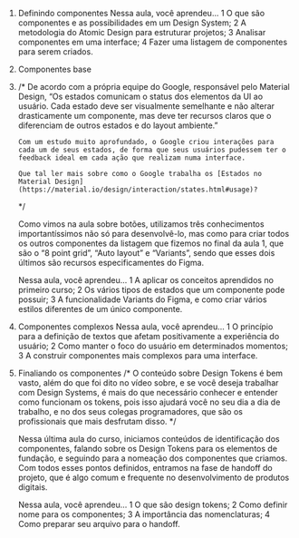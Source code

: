 01. Definindo componentes
    Nessa aula, você aprendeu...
    1 O que são componentes e as possibilidades em um Design System;
    2 A metodologia do Atomic Design para estruturar projetos;
    3 Analisar componentes em uma interface;
    4 Fazer uma listagem de componentes para serem criados.


02. Componentes base
3.  /*
        De acordo com a própria equipe do Google, responsável pelo Material Design, “Os estados comunicam o status dos elementos da UI ao usuário. Cada estado deve ser visualmente semelhante e não alterar drasticamente um componente, mas deve ter recursos claros que o diferenciam de outros estados e do layout ambiente.”
        
        Com um estudo muito aprofundado, o Google criou interações para cada um de seus estados, de forma que seus usuários pudessem ter o feedback ideal em cada ação que realizam numa interface.

        Que tal ler mais sobre como o Google trabalha os [Estados no Material Design](https://material.io/design/interaction/states.html#usage)?
    */

    Como vimos na aula sobre botões, utilizamos três conhecimentos importantíssimos não só para desenvolvê-lo, mas como para criar todos os outros componentes da listagem que fizemos no final da aula 1, que são o “8 point grid”, “Auto layout” e “Variants”, sendo que esses dois últimos são recursos especificamentes do Figma.
    
    Nessa aula, você aprendeu...
        1 A aplicar os conceitos aprendidos no primeiro curso;
        2 Os vários tipos de estados que um componente pode possuir;
        3 A funcionalidade Variants do Figma, e como criar vários estilos diferentes de um único componente.


03. Componentes complexos
    Nessa aula, você aprendeu...
        1 O princípio para a definição de textos que afetam positivamente a experiência do usuário;
        2 Como manter o foco do usuário em determinados momentos;
        3 A construir componentes mais complexos para uma interface.


4.  Finaliando os componentes
    /*
        O conteúdo sobre Design Tokens é bem vasto, além do que foi dito no vídeo sobre, e se você deseja trabalhar com Design Systems, é mais do que necessário conhecer e entender como funcionam os tokens, pois isso ajudará você no seu dia a dia de trabalho, e no dos seus colegas programadores, que são os profissionais que mais desfrutam disso. 
    */

    Nessa última aula do curso, iniciamos conteúdos de identificação dos componentes, falando sobre os Design Tokens para os elementos de fundação, e seguindo para a nomeação dos componentes que criamos. Com todos esses pontos definidos, entramos na fase de handoff do projeto, que é algo comum e frequente no desenvolvimento de produtos digitais.
    
    Nessa aula, você aprendeu…
        1 O que são design tokens;
        2 Como definir nome para os componentes;
        3 A importância das nomenclaturas;
        4 Como preparar seu arquivo para o handoff.